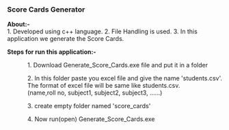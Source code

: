 <h3>Score Cards Generator</h3>
<p>
<b>About:- </b></br>
1. Developed using c++ language.
2. File Handling is used.
3. In this application we generate the Score Cards.
</p>
<p>
<b>Steps for run this application:-</b></br>
<ul>
<ol>1. Download Generate_Score_Cards.exe file and put it in a folder</ol>
<ol>2. In this folder paste you excel file and give the name 'students.csv'. The format of excel file will be same like students.csv. </br>
(name,roll no, subject1, subject2, subject3, ......)</ol>
<ol>3. create empty folder named 'score_cards'</ol>
<ol>4. Now run(open) Generate_Score_Cards.exe</ol>
</ul>
</p>
